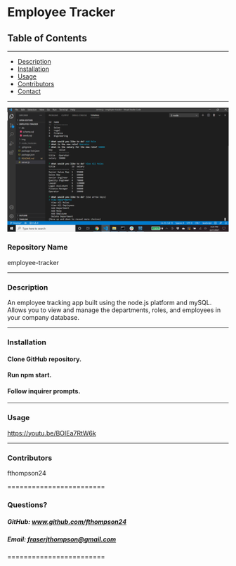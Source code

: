 
# Employee Tracker


## **Table of Contents**
***
* [Description](#description)
* [Installation](#installation)
* [Usage](#usage)
* [Contributors](#contributors)
* [Contact](#questions)

***

![Alt text](./img/Screenshot.png?raw=true "Optional Title")

### **Repository Name**  
employee-tracker

***

### **Description**  
An employee tracking app built using the node.js platform and mySQL. Allows you to view and manage the departments, roles, and employees in your company database.

***

### **Installation**  
#### Clone GitHub repository. 
#### Run npm start.
#### Follow inquirer prompts.

***

### **Usage**  
https://youtu.be/BOIEa7RtW6k

***

### **Contributors**  
fthompson24

========================

### Questions?
##### GitHub: www.github.com/fthompson24
##### Email: fraserjthompson@gmail.com

========================